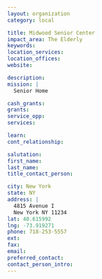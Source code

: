 ```yaml
---
layout: organization
category: local

title: Midwood Senior Center
impact_area: The Elderly
keywords: 
location_services: 
location_offices: 
website: 

description: 
mission: |
  Senior Home

cash_grants: 
grants: 
service_opp: 
services: 

learn: 
cont_relationship: 

salutation: 
first_name: 
last_name: 
title_contact_person: 

city: New York
state: NY
address: |
  4815 Avenue I  
  New York NY 11234
lat: 40.615992
lng: -73.919271
phone: 718-253-5557
ext: 
fax: 
email: 
preferred_contact: 
contact_person_intro: 
---
```


